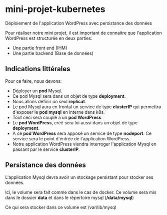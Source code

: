 # mini-projet-kubernetes
Déploiement de l'application WordPress avec persistance des données

Pour réaliser notre mini projet, il est important de connaitre que l'application WordPress est structurée en deux parties:

- Une partie front end (IHM) 
- Une partie backend (Base de données)

## Indications littérales

Pour ce faire, nous devons:
- Déployer un **pod** Mysql.
- Ce pod Mysql sera dans un objet de type **deployment**.
- Nous allons définir un seul **replicat**.
- Le pod Mysql aura en frontal un service de type **clusterIP** qui permettra d'exposer le **pod mysql** en interne dans k8s.
- Tout ceci sera couplé à un **pod WordPress**.
- Le **pod WordPress**, créé sera lui aussi dans un objet de type **deployment**.
- A ce **pod WordPress** sera apposé un service de type **nodeport**. Ce service sera le point d'entrée de l'application WordPress.
- Notre application WordPress viendra interroger l'application Mysql en passant par le service **clusterIP**.

## Persistance des données

L'application Mysql devra avoir un stockage persistant pour stocker ses données.

Ici, le volume sera fait comme dans le cas de docker. Ce volume sera mis dans le dossier **data** et dans le répertoire mysql (**/data/mysql**)

Ce qui sera stocker dans ce volume est /var/lib/mysql
